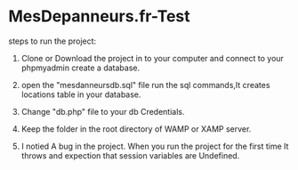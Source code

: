 # MesDepanneurs.fr-Test


steps to run the project:

1) Clone or Download the project in to your computer and connect to your phpmyadmin create a database.

2) open the "mesdanneursdb.sql" file run the sql commands,It creates locations table in your database.

3) Change "db.php" file to your db Credentials.

4) Keep the folder in the root directory of WAMP or XAMP server.

5) I notied A bug in the project. When you run the project for the first time It throws and expection that session variables are 
   Undefined.
